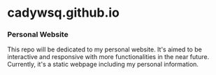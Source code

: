 # cadywsq.github.io
### Personal Website 
This repo will be dedicated to my personal website.
It's aimed to be interactive and responsive with more functionalities in the near future.
Currently, it's a static webpage including my personal information.
